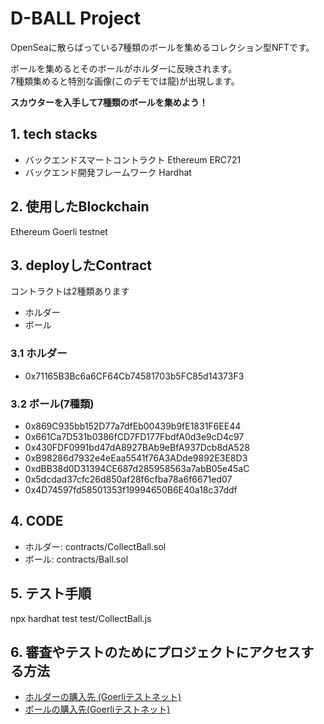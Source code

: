 # D-BALL Project

OpenSeaに散らばっている7種類のボールを集めるコレクション型NFTです。

ボールを集めるとそのボールがホルダーに反映されます。  
7種類集めると特別な画像(このデモでは龍)が出現します。

**スカウターを入手して7種類のボールを集めよう！**

## 1. tech stacks

- バックエンドスマートコントラクト Ethereum ERC721
- バックエンド開発フレームワーク Hardhat

## 2. 使用したBlockchain

Ethereum Goerli testnet

## 3. deployしたContract

コントラクトは2種類あります

- ホルダー
- ボール

### 3.1 ホルダー

- 0x71165B3Bc6a6CF64Cb74581703b5FC85d14373F3

### 3.2 ボール(7種類)

- 0x869C935bb152D77a7dfEb00439b9fE1831F6EE44
- 0x661Ca7D531b0386fCD7FD177FbdfA0d3e9cD4c97
- 0x430FDF0991bd47dA8927BAb9eBfA937Dcb8dA528
- 0xB98286d7932e4eEaa5541f76A3ADde9892E3E8D3
- 0xdBB38d0D31394CE687d285958563a7abB05e45aC
- 0x5dcdad37cfc26d850af28f6cfba78a6f6671ed07
- 0x4D74597fd58501353f19994650B6E40a18c37ddf

## 4. CODE

- ホルダー: contracts/CollectBall.sol
- ボール: contracts/Ball.sol

## 5. テスト手順

npx hardhat test test/CollectBall.js

## 6. 審査やテストのためにプロジェクトにアクセスする方法

- [ホルダーの購入先 (Goerliテストネット)](https://testnets.opensea.io/collection/d-ball-v3)
- [ボールの購入先(Goerliテストネット)](https://testnets.opensea.io/0x52C4e86EfdF4e0b7a8b2aa051cf9057D7a7f7d25)
